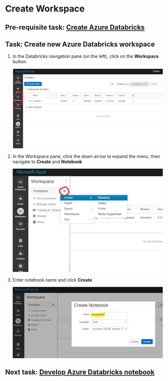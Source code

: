 # Create Workspace

## Pre-requisite task: [Create Azure Databricks](azure-databricks/provision-azure-databricks.md)

## Task: Create new Azure Databricks workspace

1. In the Databricks navigation pane (on the left), click on the **Workspace** button

    ![Create workspace](media/workspace/1.png)

1. In the Workspace pane, click the *down* arrow to expand the menu, then navigate to **Create** and **Notebook**

    ![Create notebook](media/workspace/2.png)

1. Enter notebook name and click **Create**

    ![Notebook settings](media/workspace/3.png)

## Next task: [Develop Azure Databricks notebook](develop-databricks-notebook.md)